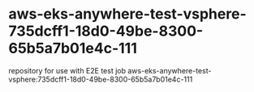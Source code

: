 # aws-eks-anywhere-test-vsphere-735dcff1-18d0-49be-8300-65b5a7b01e4c-111
repository for use with E2E test job aws-eks-anywhere-test-vsphere:735dcff1-18d0-49be-8300-65b5a7b01e4c-111
